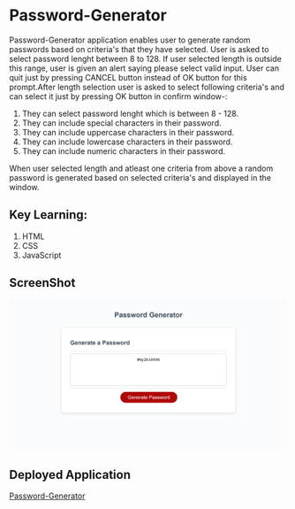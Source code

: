 # Password-Generator

Password-Generator application enables user to generate random passwords based on criteria's that they have selected. User is asked to select password lenght between 8 to 128. If user selected length is outside this range, user is given an alert saying please select valid input. User can quit just by pressing CANCEL button instead of OK button for this prompt.After length selection user is asked to select following criteria's and can select it just by pressing OK button in confirm window-:

1. They can select password lenght which is between 8 - 128.
2. They can include special characters in their password.
3. They can include uppercase characters in their password.
4. They can include lowercase characters in their password.
5. They can include numeric characters in their password.

When user selected length and atleast one criteria from above a random password is generated based on selected criteria's and displayed in the window.

## Key Learning:

1. HTML
2. CSS
3. JavaScript

## ScreenShot

![Password-Generator](./assets/images/Password-generator.png)

## Deployed Application

[Password-Generator](https://gunjanb.github.io//)
